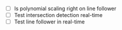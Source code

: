 - [ ] Is polynomial scaling right on line follower
- [ ] Test intersection detection real-time
- [ ] Test line follower in real-time